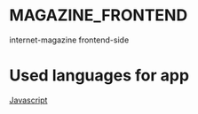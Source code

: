# MAGAZINE_FRONTEND
internet-magazine frontend-side

# Used languages for app
<a href="https://www.flaticon.com/free-icon/js_5968292"/> <p>Javascript</p>
